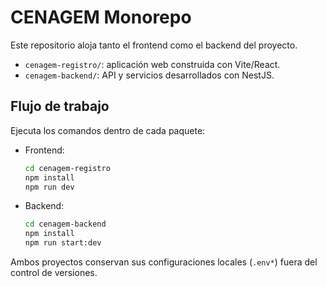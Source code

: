 # CENAGEM Monorepo

Este repositorio aloja tanto el frontend como el backend del proyecto.

- `cenagem-registro/`: aplicación web construida con Vite/React.
- `cenagem-backend/`: API y servicios desarrollados con NestJS.

## Flujo de trabajo

Ejecuta los comandos dentro de cada paquete:

- Frontend:
  ```bash
  cd cenagem-registro
  npm install
  npm run dev
  ```
- Backend:
  ```bash
  cd cenagem-backend
  npm install
  npm run start:dev
  ```

Ambos proyectos conservan sus configuraciones locales (`.env*`) fuera del control de versiones.
